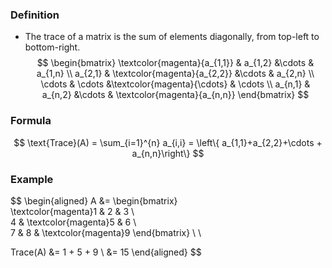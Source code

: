 
### Definition

- The trace of a matrix is the sum of elements diagonally, from top-left to bottom-right.
$$
\begin{bmatrix} 
			\textcolor{magenta}{a_{1,1}} & a_{1,2} &\cdots & a_{1,n} \\
			a_{2,1} & \textcolor{magenta}{a_{2,2}} &\cdots & a_{2,n} \\
			\cdots & \cdots &\textcolor{magenta}{\cdots} & \cdots \\
			a_{n,1} & a_{n,2} &\cdots & \textcolor{magenta}{a_{n,n}}
		\end{bmatrix} 
$$

### Formula
$$
\text{Trace}(A) = \sum_{i=1}^{n} a_{i,i} 
= \left\{ a_{1,1}+a_{2,2}+\cdots + a_{n,n}\right\}
$$
### Example

$$
\begin{aligned}
A &= \begin{bmatrix}    
	\textcolor{magenta}1 & 2 & 3 \\    
	4 & \textcolor{magenta}5 & 6 \\    
	7 & 8 & \textcolor{magenta}9
\end{bmatrix}
\\ \\

Trace(A) &= 1 + 5 + 9 \\ 
&= 15
\end{aligned}
$$
